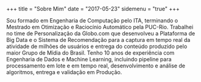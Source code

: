 +++
title = "Sobre Mim"
date = "2017-05-23"
sidemenu = "true"
+++

Sou formado em Engenharia de Computação pelo ITA, terminando o Mestrado em Otimização e Raciocínio Automático pela PUC-Rio. Trabalhei no time de Personalização da Globo.com que desenvolveu a Plataforma de Big Data e o Sistema de Recomendação para a captura em tempo real da atividade de milhões de usuários e entrega do conteúdo produzido pelo maior Grupo de Mídia do Brasil. Tenho 10 anos de experiência com Engenharia de Dados e Machine Learning, incluindo pipeline para processamento em lote e em tempo real, desenvolvimento e análise de algoritmos, entrega e validação em Produção.
